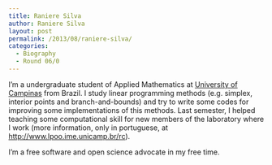 ```yaml
---
title: Raniere Silva
author: Raniere Silva
layout: post
permalink: /2013/08/raniere-silva/
categories:
  - Biography
  - Round 06/0
---
```

I&#8217;m a undergraduate student of Applied Mathematics at [University of Campinas][1] from Brazil. I study linear programming methods (e.g. simplex, interior points and branch-and-bounds) and try to write some codes for improving some implementations of this methods. Last semester, I helped teaching some computational skill for new members of the laboratory where I work (more information, only in portuguese, at <http://www.lpoo.ime.unicamp.br/rc>).

I&#8217;m a free software and open science advocate in my free time.

 [1]: http://www.unicamp.br/